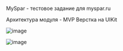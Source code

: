 MySpar - тестовое задание для myspar.ru

Архитектура модуля - MVP
Верстка на UIKit


![image](https://github.com/unhe1rd/MySpar/assets/130218904/5f23d60b-92e2-44e1-9ee1-c1065117cce5)

![image](https://github.com/unhe1rd/MySpar/assets/130218904/02bb08d3-a72b-4e32-b259-44087085d29e)

